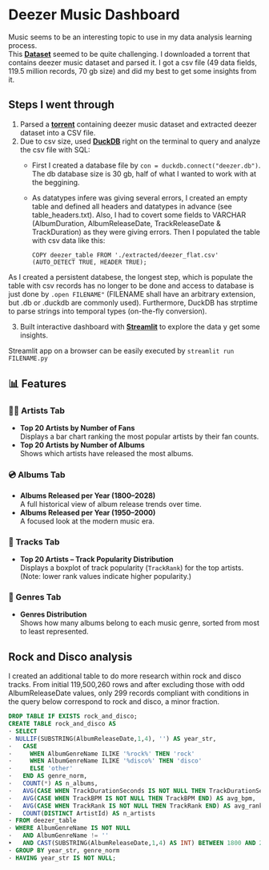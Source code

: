 # Deezer Music Dashboard

Music seems to be an interesting topic to use in my data analysis learning process.  
This **[Dataset](https://github.com/MusicMoveArr/Datasets)** seemed to be quite challenging. I downloaded a torrent that contains deezer music dataset and parsed it. I got a csv file (49 data fields, 119.5 million records, 70 gb size) and did my best to get some insights from it.

## Steps I went through
1. Parsed a **[torrent](https://github.com/MusicMoveArr/Datasets/blob/main/MusicBrainz%20Tidal%20Spotify%20Deezer%20Dataset%2006%20July%202025.torrent)** containing deezer music dataset and extracted deezer dataset into a CSV file.
2. Due to csv size, used **[DuckDB](https://duckdb.org/)** right on the terminal to query and analyze the csv file with SQL:
   - First I created a database file by `con = duckdb.connect("deezer.db")`. The db database size is 30 gb, half of what I wanted to work with at the beggining.
   - As datatypes infere was giving several errors, I created an empty table and defined all headers and datatypes in advance (see table_headers.txt). Also, I had to covert some fields to VARCHAR (AlbumDuration, AlbumReleaseDate, TrackReleaseDate & TrackDuration) as they were giving errors. Then I populated the table with csv data like this:
   
      `COPY deezer_table FROM './extracted/deezer_flat.csv'  (AUTO_DETECT TRUE, HEADER TRUE);`

As I created a persistent databese, the longest step, which is populate the table with csv records has no longer to be done and access to database is just done by `.open FILENAME"` (FILENAME shall have an arbitrary extension, but .db or .duckdb are commonly used). Furthermore, DuckDB has strptime to parse strings into temporal types (on-the-fly conversion).

3. Built interactive dashboard with **[Streamlit](https://streamlit.io/)** to explore the data y get some insights.

Streamlit app on a browser can be easily executed by `streamlit run FILENAME.py`

## 📊 Features

### 👨‍🎤 Artists Tab
- **Top 20 Artists by Number of Fans**  
  Displays a bar chart ranking the most popular artists by their fan counts.
- **Top 20 Artists by Number of Albums**  
  Shows which artists have released the most albums.

### 💿 Albums Tab
- **Albums Released per Year (1800–2028)**  
  A full historical view of album release trends over time.
- **Albums Released per Year (1950–2000)**  
  A focused look at the modern music era.

### 🎼 Tracks Tab
- **Top 20 Artists – Track Popularity Distribution**  
  Displays a boxplot of track popularity (`TrackRank`) for the top artists.  
  (Note: lower rank values indicate higher popularity.)

### 🎵 Genres Tab
- **Genres Distribution**  
  Shows how many albums belong to each music genre, sorted from most to least represented.

## Rock and Disco analysis

I created an additional table to do more research within rock and disco tracks. From initial 119,500,260 rows and after excluding those with odd AlbumReleaseDate values, only 299 records compliant with conditions in the query below correspond to rock and disco, a minor fraction.

```sql
DROP TABLE IF EXISTS rock_and_disco;
CREATE TABLE rock_and_disco AS
· SELECT
· NULLIF(SUBSTRING(AlbumReleaseDate,1,4), '') AS year_str,
·   CASE
·     WHEN AlbumGenreName ILIKE '%rock%' THEN 'rock'
·     WHEN AlbumGenreName ILIKE '%disco%' THEN 'disco'
·     ELSE 'other'
·   END AS genre_norm,
·   COUNT(*) AS n_albums,
·   AVG(CASE WHEN TrackDurationSeconds IS NOT NULL THEN TrackDurationSeconds END) AS avg_track_seconds,
·   AVG(CASE WHEN TrackBPM IS NOT NULL THEN TrackBPM END) AS avg_bpm,
·   AVG(CASE WHEN TrackRank IS NOT NULL THEN TrackRank END) AS avg_rank,
·   COUNT(DISTINCT ArtistId) AS n_artists
· FROM deezer_table
· WHERE AlbumGenreName IS NOT NULL
·   AND AlbumGenreName != ''
‣   AND CAST(SUBSTRING(AlbumReleaseDate,1,4) AS INT) BETWEEN 1800 AND 2025
· GROUP BY year_str, genre_norm
· HAVING year_str IS NOT NULL;
```
